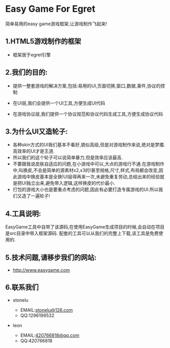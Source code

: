 Easy Game For Egret
=========
简单易用的easy game游戏框架,让游戏制作飞起来!

1.HTML5游戏制作的框架
--------------------
* 框架居于egret引擎

2.我们的目的:
--------------------
* 提供一整套游戏的解决方案,包括:易用的UI,页面切换,窗口,数据,事件,协议的控制

* 在UI层,我们会提供一个UI工具,方便生成UI代码

* 在游戏协议层,我们提供一个协议规范和协议代码生成工具,方便生成协议代码

3.为什么UI又造轮子:
--------------------
* 各种skin方式的UI我们基本不看好,貌似高级,但是对游戏制作来说,绝对是梦魇.高效率的UI才是王道.
* 所以我们的这个轮子可以说简单暴力,但是效率应该最高.
* 不要跟我说皮肤自适应的问题,在小游戏中可以,大点的游戏行不通.在游戏制作中,叫换皮,不会是简单的源素材x2,x3的!甚至规格,尺寸,样式,布局都会改变,因此游戏中换皮基本是全换!UI层得再来一次,未避免重复劳动,总结出来的经验就是把UI独立出来,避免带入逻辑,这样换皮的代价最小.
* 打包的游戏大小也是要重点考虑的问题,因此有必要打造专属游戏的UI.所以我们又造了一遍轮子!
   
4.工具说明:
--------------------
EasyGame工具中自带了该源码,在使用EasyGame生成项目的时候,会自动在项目是src目录中带入框架源码.
配套的工具可以从我们的完整上下载,该工具是免费使用的.


5.技术问题,请移步我们的网站:
--------------------
  * http://www.easygame.com
  
6.联系我们
--------------------
  * stonelu
    * EMAIL:stonelu@126.com
    * QQ:1296199532
  
  * leon
    * EMAIL:420766818@qq.com
    * QQ:420766818
